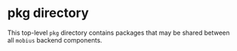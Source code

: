 # pkg directory

This top-level `pkg` directory contains packages that may be shared between all `mobius` backend components.
